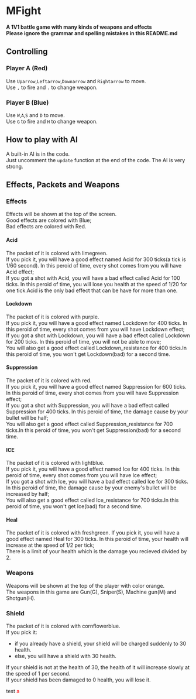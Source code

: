 # MFight

**A 1V1 battle game with many kinds of weapons and effects**  
**Please ignore the grammar and spelling mistakes in this README.md**

## Controlling

### Player A (Red)
Use `Uparrow`,`Leftarrow`,`Downarrow` and `Rightarrow` to move.  
Use `,` to fire and `.` to change weapon.  

### Player B (Blue)
Use `W`,`A`,`S` and `D` to move.  
Use `G` to fire and `H` to change weapon.

## How to play with AI
A built-in AI is in the code.  
Just uncomment the `update` function at the end of the code.
The AI is very strong.

## Effects, Packets and Weapons

### Effects
Effects will be shown at the top of the screen.  
Good effects are colored with Blue;  
Bad effects are colored with Red.

#### Acid
The packet of it is colored with limegreen.  
If you pick it, you will have a good effect named Acid for 300 ticks(a tick is 1/60 second). In this peroid of time, every shot comes from you will have Acid effect;  
If you got a shot with Acid, you will have a bad effect called Acid for 100 ticks. In this peroid of time, you will lose you health at the speed of 1/20 for one tick.Acid is the only bad effect that can be have for more than one.

#### Lockdown
The packet of it is colored with purple.  
If you pick it, you will have a good effect named Lockdown for 400 ticks. In this peroid of time, every shot comes from you will have Lockdown effect;  
If you got a shot with Lockdown, you will have a bad effect called Lockdown for 200 ticks. In this peroid of time, you will not be able to move;    
You will also get a good effect called Lockdown_resistance for 400 ticks.In this peroid of time, you won't get Lockdown(bad) for a second time.

#### Suppression
The packet of it is colored with red.  
If you pick it, you will have a good effect named Suppression for 600 ticks. In this peroid of time, every shot comes from you will have Suppression effect;  
If you got a shot with Suppression, you will have a bad effect called Suppression for 400 ticks. In this peroid of time, the damage cause by your bullet will be half;     
You will also get a good effect called Suppression_resistance for 700 ticks.In this peroid of time, you won't get Suppression(bad) for a second time.

#### ICE
The packet of it is colored with lightblue.  
If you pick it, you will have a good effect named Ice for 400 ticks. In this peroid of time, every shot comes from you will have Ice effect;  
If you got a shot with Ice, you will have a bad effect called Ice for 300 ticks. In this peroid of time, the damage cause by your enemy's bullet will be increased by half;     
You will also get a good effect called Ice_resistance for 700 ticks.In this peroid of time, you won't get Ice(bad) for a second time.

#### Heal
The packet of it is colored with freshgreen.
If you pick it, you will have a good effect named Heal for 300 ticks. In this peroid of time, your health will increase at the speed of 1/2 per tick;  
There is a limit of your health which is the damage you recieved divided by 2.

### Weapons
Weapons will be shown at the top of the player with color orange.  
The weapons in this game are Gun(G), Sniper(S), Machine gun(M) and Shotgun(H).

### Shield
The packet of it is colored with cornflowerblue.  
If you pick it:
- if you already have a shield, your shield will be charged suddenly to 30 health.  
- else, you will have a shield with 30 health.  

If your shield is not at the health of 30, the health of it will increase slowly at the speed of 1 per second.  
If your shield has been damaged to 0 health, you will lose it.

test
<a style="color : red">a</a>

